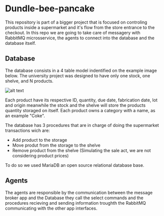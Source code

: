 # Dundle-bee-pancake
This repository is part of a bigger project that is focused on controling products inside a supermarket and it's flow  from the store entrance to the checkout. In this repo we are going to take care of messagery with RabbitMQ microsservice, the agents to connect into the database and the database itself. 


## Database
The database consists in a 4 table model indentified on the example image below. The university project was designed to have only one stock, one shelve, and N products.

![alt text](../media/DatabaseImages/DatabaseModel.png?raw=true)

Each product have its respective ID, quantity, due date, fabrication date, lot and origin meanwhile the stock and the shelve will store the products quantity storaged on itself. Each product owns a category with a name, as an example "Coke".

The database has 3 procedures that are in charge of doing the supermarket transactions wich are:
- Add product to the storage
- Move produt from the storage to the shelve
- Remove product from the shelve (Simulating the sale act, we are not considering product prices)

To do so we used MariaDB an open source relational database base.

## Agents
The agents are responsible by the communication between the message broker app and the Database they call the select commands and the procedures recieving and sending information troughth the RabbitMQ communicating with the other app interfaces. 

